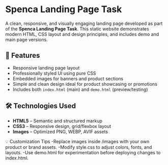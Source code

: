 # Spenca Landing Page Task

A clean, responsive, and visually engaging landing page developed as part of the **Spenca Landing Page Task**. This static website demonstrates modern HTML, CSS layout and design principles, and includes demo and main page versions.

## 📌 Features
- Responsive landing page layout
- Professionally styled UI using pure CSS
- Embedded images for banners and product sections
- Simple and clean design ideal for product showcasing or promotions
- Includes both `index.html` (main) and `demo.html` (preview/testing)

## 🛠️ Technologies Used

- **HTML5** – Semantic and structured markup
- **CSS3** – Responsive design, grid/flexbox layout
- **Images** – Optimized PNG, WEBP, AVIF assets

💡 Customization Tips
-Replace images inside /images with your own product or brand assets.
-Modify style.css to adjust colors, fonts, and layouts.
-Use demo.html for experimentation before deploying changes to index.html.
